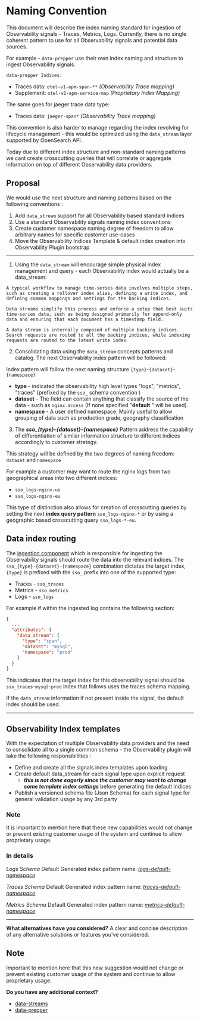 # Naming Convention
This document will describe the index naming standard for ingestion of Observability signals - Traces, Metrics, Logs.
Currently, there is no single coherent pattern to use for all Observability signals and potential data sources.

For example - `data-prepper` use their own index naming and structure to ingest Observability signals.

`data-prepper Indices:`

- Traces data: `otel-v1-apm-span-**` *(Observability Trace mapping)*
- Supplement: `otel-v1-apm-service-map` *(Proprietary Index Mapping)*

The same goes for jaeger trace data type:
- Traces data: `jaeger-span*` *(Observability Trace mapping)*

This convention is also harder to manage regarding the index revolving for lifecycle management - this would be optimized using the `data_stream` layer supported by OpenSearch API.

Today due to different index structure and non-standard naming patterns we cant create crosscutting queries that will correlate or aggregate information on top of different Observability data providers.

## Proposal

We would use the next structure and naming patterns based on the following conventions :
1) Add `data_stream` support for all Observability based standard indices
2) Use a standard Observability signals naming index conventions
3) Create customer namespace naming degree of freedom to allow arbitrary names for specific customer use-cases
4) Move the Observability Indices Template & default index creation into Observability Plugin bootstrap

---
1) Using the `data_stream` will encourage simple physical index management and query - each Observability index would actually be a data_stream:

```
A typical workflow to manage time-series data involves multiple steps, such as creating a rollover index alias, defining a write index, and defining common mappings and settings for the backing indices.

Data streams simplify this process and enforce a setup that best suits time-series data, such as being designed primarily for append-only data and ensuring that each document has a timestamp field.

A data stream is internally composed of multiple backing indices. Search requests are routed to all the backing indices, while indexing requests are routed to the latest write index
```

2) Consolidating data using the `data_stream`  concepts patterns and catalog. The next Observability index pattern will be followed:

Index pattern will follow the next naming structure `{type}`-`{dataset}`-`{namespace}`

- **type**	- indicated	the observability high level types "logs", "metrics", "traces" (prefixed by the `sso_` schema convention )
- **dataset**	- The field can contain anything that classify the source of the data - such as `nginx.access` (If none specified "**default** " will be used).
- **namespace**	- A user defined namespace. Mainly useful to allow grouping of data such as production grade, geography classification

3) The ***sso_{type}-{dataset}-{namespace}*** Pattern address the capability of differentiation of similar information structure to different indices accordingly to customer strategy.

This strategy will be defined by the two degrees of naming freedom: `dataset` and `namespace`

For example a customer may want to route the nginx logs from two geographical areas into two different indices:
- `sso_logs-nginx-us`
- `sso_logs-nginx-eu`

This type of distinction also allows for creation of crosscutting queries by setting the next **index query pattern** `sso_logs-nginx-*` or by using a geographic based crosscutting query `sso_logs-*-eu`.


## Data index routing
The [ingestion component](https://github.com/opensearch-project/data-prepper) which is responsible for ingesting the Observability signals should route the data into the relevant indices.
The `sso_{type}-{dataset}-{namespace}` combination dictates the target index, `{type}` is prefixed with the `sso_` prefix into one of the supported type:

- Traces - `sso_traces`
- Metrics - `sso_metrics`
- Logs - `sso_logs`

For example if within the ingested log contains the following section:
```json
{
  ...
  "attributes": {
    "data_stream": {
      "type": "span",
      "dataset": "mysql",
      "namespace": "prod"
    }
  }
}
```
This indicates that the target index for this observability signal should be `sso_traces`-`mysql`-`prod` index that follows uses the traces schema mapping.

If the `data_stream` information if not present inside the signal, the default index should be used.


---

## Observability Index templates
With the expectation of multiple Observability data providers and the need to consolidate all to a single common schema - the Observability plugin will take the following responsibilities :

- Define and create all the signals index templates upon loading
- Create default data_stream for each signal type upon explicit request
    - **_this is not done eagerly since the customer may want to change some template index settings_** before generating the default indices
- Publish a versioned schema file (Json Schema) for each signal type for general validation usage by any 3rd party

### Note
It is important to mention here that these new capabilities would not change or prevent existing customer usage of the system and continue to allow proprietary usage.


### In details
*Logs Schema*
Default Generated index pattern name: [*logs-default-namespace*](https://github.com/opensearch-project/observability/pull/1403)


*Traces Schema*
Default Generated index pattern name:  [*traces-default-namespace*](https://github.com/opensearch-project/observability/pull/1395)

*Metrics Schema*
Default Generated index pattern name:  [*metrics-default-namespace*](https://github.com/opensearch-project/observability/pull/1397)

---

**What alternatives have you considered?**
A clear and concise description of any alternative solutions or features you've considered.

## Note
Important to mention here that this new suggestion would not change or prevent existing customer usage of the system and continue to allow proprietary usage.

**Do you have any additional context?**
 - [data-streams](https://opensearch.org/docs/latest/opensearch/data-streams/)
 - [data-prepper](https://github.com/opensearch-project/data-prepper)